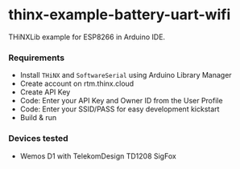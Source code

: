 # thinx-example-battery-uart-wifi

THiNXLib example for ESP8266 in Arduino IDE.

### Requirements

* Install `THiNX`  and `SoftwareSerial` using Arduino Library Manager
* Create account on rtm.thinx.cloud
* Create API Key
* Code: Enter your API Key and Owner ID from the User Profile
* Code: Enter your SSID/PASS for easy development kickstart
* Build & run

### Devices tested

* Wemos D1 with TelekomDesign TD1208 SigFox
